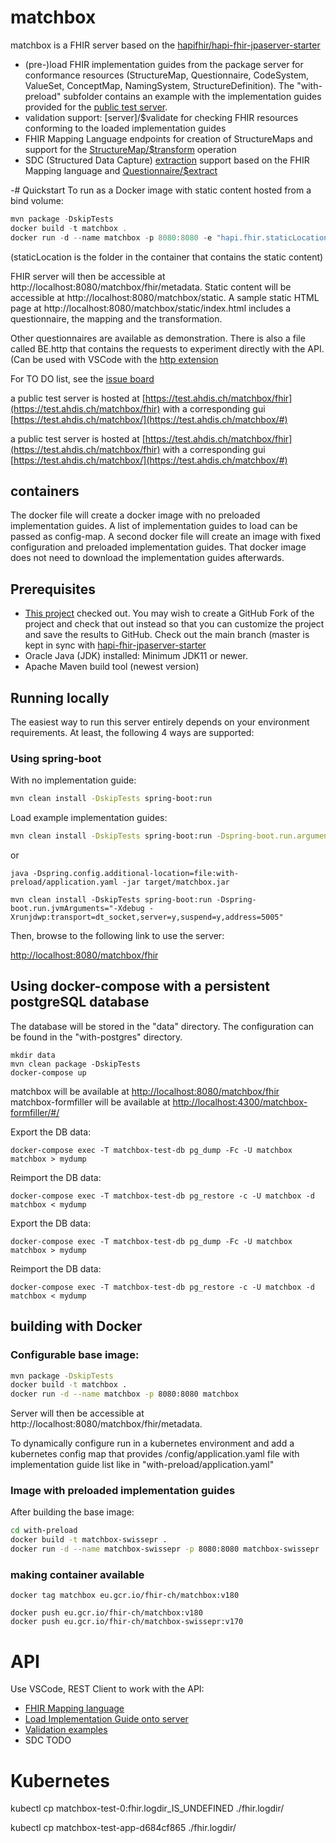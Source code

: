 # matchbox 

matchbox is a FHIR server based on the [hapifhir/hapi-fhir-jpaserver-starter](https://github.com/hapifhir/hapi-fhir-jpaserver-starter) 
- (pre-)load FHIR implementation guides from the package server for conformance resources (StructureMap, Questionnaire, CodeSystem, ValueSet, ConceptMap, NamingSystem, StructureDefinition). The "with-preload" subfolder contains an example with the implementation guides provided for the [public test server](https://test.ahdis.ch/matchbox/fhir).
- validation support: [server]/$validate for checking FHIR resources conforming to the loaded implementation guides
- FHIR Mapping Language endpoints for creation of StructureMaps and support for the [StructureMap/$transform](https://www.hl7.org/fhir/operation-structuremap-transform.html) operation
- SDC (Structured Data Capture) [extraction](https://build.fhir.org/ig/HL7/sdc/extraction.html#map-extract) support based on the FHIR Mapping language and [Questionnaire/$extract](http://build.fhir.org/ig/HL7/sdc/OperationDefinition-QuestionnaireResponse-extract.html)

-# Quickstart
To run as a Docker image with static content hosted from a bind volume:
```powershell
mvn package -DskipTests
docker build -t matchbox .
docker run -d --name matchbox -p 8080:8080 -e "hapi.fhir.staticLocation: file:/static/" -v $PWD/static:/static matchbox
```
(staticLocation is the folder in the container that contains the static content)


FHIR server will then be accessible at http://localhost:8080/matchbox/fhir/metadata. 
Static content will be accessible at http://localhost:8080/matchbox/static. A sample static HTML page at http://localhost:8080/matchbox/static/index.html includes a questionnaire, the mapping and the transformation.

Other questionnaires are available as demonstration. There is also a file called BE.http that contains the requests to experiment directly with the API. (Can be used with VSCode with the  [http extension](https://marketplace.visualstudio.com/items?itemName=humao.rest-client)


For TO DO list, see the [issue board](https://github.com/hl7-be/matchbox/projects/1)


a public test server is hosted at [https://test.ahdis.ch/matchbox/fhir](https://test.ahdis.ch/matchbox/fhir) with a corresponding gui [https://test.ahdis.ch/matchbox/](https://test.ahdis.ch/matchbox/#)


a public test server is hosted at [https://test.ahdis.ch/matchbox/fhir](https://test.ahdis.ch/matchbox/fhir) with a corresponding gui [https://test.ahdis.ch/matchbox/](https://test.ahdis.ch/matchbox/#)

## containers

The docker file will create a docker image with no preloaded implementation guides. A list of implementation guides to load can be passed as config-map.
A second docker file will create an image with fixed configuration and preloaded implementation guides.  That docker image does not need to download the implementation guides afterwards.

## Prerequisites

- [This project](https://github.com/ahdis/matchbox) checked out. You may wish to create a GitHub Fork of the project and check that out instead so that you can customize the project and save the results to GitHub. Check out the main branch (master is kept in sync with [hapi-fhir-jpaserver-starter](https://github.com/hapifhir/hapi-fhir-jpaserver-starter)
- Oracle Java (JDK) installed: Minimum JDK11 or newer.
- Apache Maven build tool (newest version)

## Running locally

The easiest way to run this server entirely depends on your environment requirements. At least, the following 4 ways are supported:

### Using spring-boot

With no implementation guide:
```bash
mvn clean install -DskipTests spring-boot:run
```
Load example implementation guides:
```bash
mvn clean install -DskipTests spring-boot:run -Dspring-boot.run.arguments=--spring.config.additional-location=file:with-preload/application.yaml
```
or
```
java -Dspring.config.additional-location=file:with-preload/application.yaml -jar target/matchbox.jar
```

```
mvn clean install -DskipTests spring-boot:run -Dspring-boot.run.jvmArguments="-Xdebug -Xrunjdwp:transport=dt_socket,server=y,suspend=y,address=5005"
```


Then, browse to the following link to use the server:

[http://localhost:8080/matchbox/fhir](http://localhost:8080/matchbox/fhir)

## Using docker-compose with a persistent postgreSQL database

The database will be stored in the "data" directory. The configuration can be found in the "with-postgres" directory.

```
mkdir data
mvn clean package -DskipTests
docker-compose up
```

matchbox will be available at [http://localhost:8080/matchbox/fhir](http://localhost:8080/matchbox/fhir)
matchbox-formfiller will be available at [http://localhost:4300/matchbox-formfiller/#/](http://localhost:4300/matchbox-formfiller/#/)


Export the DB data:
```
docker-compose exec -T matchbox-test-db pg_dump -Fc -U matchbox matchbox > mydump
```

Reimport the DB data:
```
docker-compose exec -T matchbox-test-db pg_restore -c -U matchbox -d matchbox < mydump
```


Export the DB data:
```
docker-compose exec -T matchbox-test-db pg_dump -Fc -U matchbox matchbox > mydump
```

Reimport the DB data:
```
docker-compose exec -T matchbox-test-db pg_restore -c -U matchbox -d matchbox < mydump
```


## building with Docker

### Configurable base image:

```bash
mvn package -DskipTests
docker build -t matchbox .
docker run -d --name matchbox -p 8080:8080 matchbox
```
Server will then be accessible at http://localhost:8080/matchbox/fhir/metadata. 

To dynamically configure run in a kubernetes environment and add a kubernetes config map that provides /config/application.yaml file with implementation guide list like in "with-preload/application.yaml" 


### Image with preloaded implementation guides

After building the base image:
```bash
cd with-preload
docker build -t matchbox-swissepr .
docker run -d --name matchbox-swissepr -p 8080:8080 matchbox-swissepr
```

### making container available
```
docker tag matchbox eu.gcr.io/fhir-ch/matchbox:v180

docker push eu.gcr.io/fhir-ch/matchbox:v180
docker push eu.gcr.io/fhir-ch/matchbox-swissepr:v170
```

API
===

Use VSCode, REST Client to work with the API:
- [FHIR Mapping language](fml.http)
- [Load Implementation Guide onto server](ig.http)
- [Validation examples](validation-igexamples.http)
- SDC TODO


Kubernetes
==========

kubectl cp matchbox-test-0:fhir.logdir_IS_UNDEFINED ./fhir.logdir/

kubectl cp matchbox-test-app-d684cf865 ./fhir.logdir/